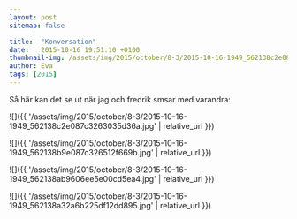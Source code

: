 ```yaml
---
layout: post
sitemap: false

title:  "Konversation"
date:   2015-10-16 19:51:10 +0100
thumbnail-img: /assets/img/2015/october/8-3/2015-10-16-1949_562138c2e087c3263035d36a.jpg
author: Eva
tags: [2015]
---
```


Så här kan det se ut när jag och fredrik smsar med varandra:

![]({{ '/assets/img/2015/october/8-3/2015-10-16-1949_562138c2e087c3263035d36a.jpg'  | relative_url }})

![]({{ '/assets/img/2015/october/8-3/2015-10-16-1949_562138b9e087c326512f669b.jpg'  | relative_url }})

![]({{ '/assets/img/2015/october/8-3/2015-10-16-1949_562138ab9606ee5e00cd5ea4.jpg'  | relative_url }})

![]({{ '/assets/img/2015/october/8-3/2015-10-16-1949_562138a32a6b225df12dd895.jpg'  | relative_url }})

